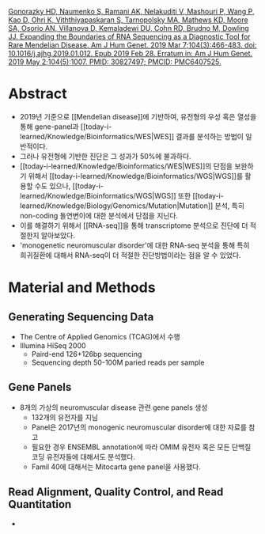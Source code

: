 [Gonorazky HD, Naumenko S, Ramani AK, Nelakuditi V, Mashouri P, Wang P, Kao D, Ohri K, Viththiyapaskaran S, Tarnopolsky MA, Mathews KD, Moore SA, Osorio AN, Villanova D, Kemaladewi DU, Cohn RD, Brudno M, Dowling JJ. Expanding the Boundaries of RNA Sequencing as a Diagnostic Tool for Rare Mendelian Disease. Am J Hum Genet. 2019 Mar 7;104(3):466-483. doi: 10.1016/j.ajhg.2019.01.012. Epub 2019 Feb 28. Erratum in: Am J Hum Genet. 2019 May 2;104(5):1007. PMID: 30827497; PMCID: PMC6407525.](https://www.ncbi.nlm.nih.gov/pmc/articles/PMC6407525/)

# Abstract
- 2019년 기준으로 [[Mendelian disease]]에 기반하여, 유전형의 우성 혹은 열성을 통해 gene-panel과 [[today-i-learned/Knowledge/Bioinformatics/WES|WES]] 결과를 분석하는 방법이 일반적이다.
- 그러나 유전형에 기반한 진단은 그 성과가 50%에 불과하다.
- [[today-i-learned/Knowledge/Bioinformatics/WES|WES]]의 단점을 보완하기 위해서 [[today-i-learned/Knowledge/Bioinformatics/WGS|WGS]]를 활용할 수도 있으나, [[today-i-learned/Knowledge/Bioinformatics/WGS|WGS]] 또한 [[today-i-learned/Knowledge/Biology/Genomics/Mutation|Mutation]] 분석, 특히 non-coding 돌연변이에 대한 분석에서 단점을 지닌다.
- 이를 해결하기 위해서 [[RNA-seq]]을 통해 transcriptome 분석으로 진단에 더 적절한지 알아보았다.
- 'monogenetic neuromuscular disorder'에 대한 RNA-seq 분석을 통해 특히 희귀질환에 대해서 RNA-seq이 더 적절한 진단방법이라는 점을 알 수 있었다.
# Material and Methods

## Generating Sequencing Data
- The Centre of Applied Genomics (TCAG)에서 수행
- Illumina HiSeq 2000
	- Paird-end 126+126bp sequencing
	- Sequencing depth 50-100M paried reads per sample
## Gene Panels
- 8개의 가상의 neuromuscular disease 관련 gene panels 생성
	- 132개의 유전자를 지님
	- Panel은 2017년의 monogenic neuromuscular disorder에 대한 자료를 참고
	- 필요한 경우 ENSEMBL annotation에 따라 OMIM 유전자 혹은 모든 단백질 코딩 유전자들에 대해서도 분석했다.
	- Famil 40에 대해서는 Mitocarta gene panel을 사용했다.
## Read Alignment, Quality Control, and Read Quantitation
- 